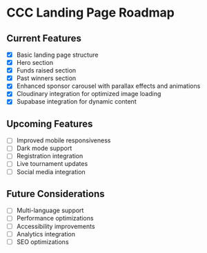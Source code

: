 # CCC Landing Page Roadmap

## Current Features
- [x] Basic landing page structure
- [x] Hero section
- [x] Funds raised section
- [x] Past winners section
- [x] Enhanced sponsor carousel with parallax effects and animations
- [x] Cloudinary integration for optimized image loading
- [x] Supabase integration for dynamic content

## Upcoming Features
- [ ] Improved mobile responsiveness
- [ ] Dark mode support
- [ ] Registration integration
- [ ] Live tournament updates
- [ ] Social media integration

## Future Considerations
- [ ] Multi-language support
- [ ] Performance optimizations
- [ ] Accessibility improvements
- [ ] Analytics integration
- [ ] SEO optimizations
